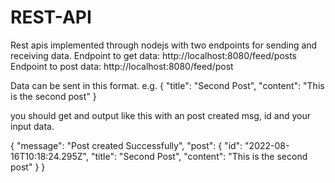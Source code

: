 # REST-API
Rest apis implemented through nodejs with two endpoints for sending and receiving data. 
Endpoint to get data: http://localhost:8080/feed/posts
Endpoint to post data: http://localhost:8080/feed/post

Data can be sent in this format. 
e.g.
{
    "title": "Second Post",
    "content": "This is the second post"
}

you should get and output like this with an post created msg, id and your input data.

{
    "message": "Post created Successfully",
    "post": {
        "id": "2022-08-16T10:18:24.295Z",
        "title": "Second Post",
        "content": "This is the second post"
    }
}
